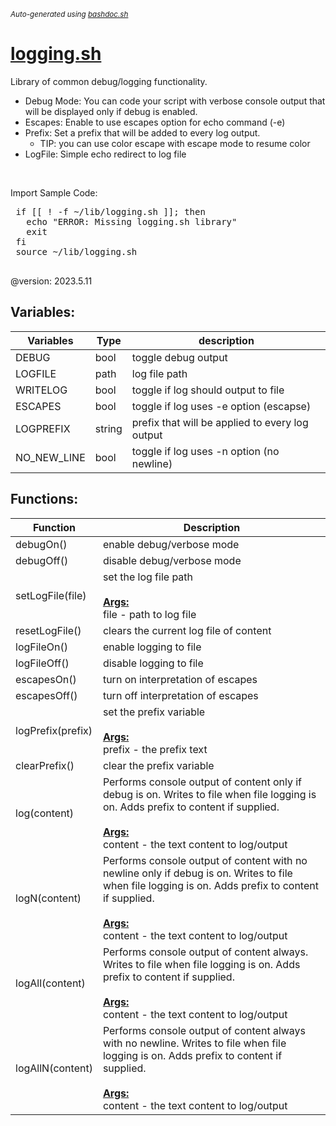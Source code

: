 <small><i>Auto-generated using [bashdoc.sh](https://github.com/alejandro-godinez/UsefulScripts/blob/trunk/bashdoc/bashdoc.sh)</i></small>
# [logging.sh](../logging.sh)

 Library of common debug/logging functionality.
 - Debug Mode:  You can code your script with verbose console output that will be displayed only if debug is enabled.
 - Escapes:  Enable to use escapes option for echo command (-e)
 - Prefix:  Set a prefix that will be added to every log output.
   - TIP: you can use color escape with escape mode to resume color
 - LogFile:  Simple echo redirect to log file  
 <br>

 Import Sample Code:
 <pre>
 if [[ ! -f ~/lib/logging.sh ]]; then
   echo "ERROR: Missing logging.sh library"
   exit
 fi
 source ~/lib/logging.sh
 </pre>

 @version: 2023.5.11  


## Variables:
| Variables | Type | description |
|-----------|------|-------------|
| DEBUG | bool |  toggle debug output  |
| LOGFILE | path |  log file path  |
| WRITELOG | bool |  toggle if log should output to file  |
| ESCAPES | bool |  toggle if log uses -e option (escapse)  |
| LOGPREFIX | string |  prefix that will be applied to every log output  |
| NO_NEW_LINE | bool |  toggle if log uses -n option (no newline)  |

## Functions:
| Function | Description |
|----------|-------------|
| debugOn() |  enable debug/verbose mode  |
| debugOff() |  disable debug/verbose mode  |
| setLogFile(file) |  set the log file path  <br><br><u><b>Args:</b></u><br>file - path to log file <br> |
| resetLogFile() |  clears the current log file of content  |
| logFileOn() |  enable logging to file  |
| logFileOff() |  disable logging to file  |
| escapesOn() |  turn on interpretation of escapes  |
| escapesOff() |  turn off interpretation of escapes  |
| logPrefix(prefix) |  set the prefix variable  <br><br><u><b>Args:</b></u><br>prefix - the prefix text <br> |
| clearPrefix() |  clear the prefix variable  |
| log(content) |  Performs console output of content only if debug is on.  Writes to file when file logging is on.  Adds prefix to content if supplied.  <br><br><u><b>Args:</b></u><br>content - the text content to log/output <br> |
| logN(content) |  Performs console output of content with no newline only if debug is on.  Writes to file when file logging is on.  Adds prefix to content if supplied.  <br><br><u><b>Args:</b></u><br>content - the text content to log/output <br> |
| logAll(content) |  Performs console output of content always.  Writes to file when file logging is on.  Adds prefix to content if supplied.  <br><br><u><b>Args:</b></u><br>content - the text content to log/output <br> |
| logAllN(content) |  Performs console output of content always with no newline.  Writes to file when file logging is on.  Adds prefix to content if supplied.  <br><br><u><b>Args:</b></u><br>content - the text content to log/output <br> |
